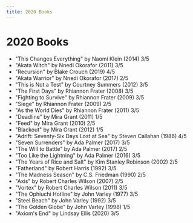 ```yaml
---
title: 2020 Books
---
```


# 2020 Books

- "This Changes Everything" by Naomi Klein (2014) 3/5
- "Akata Witch" by Nnedi Okorafor (2011) 3/5
- "Recursion" by Blake Crouch (2019) 4/5
- "Akata Warrior" by Nnedi Okorafor (2017) 2/5
- "This is Not a Test" by Courtney Summers (2012) 3/5
- "The First Days" by Rhiannon Frater (2008) 3/5
- "Fighting to Survive" by Rhiannon Frater (2009) 3/5
- "Siege" by Rhiannon Frater (2009) 2/5
- "As the World Dies" by Rhiannon Frater (2011) 3/5
- "Deadline" by Mira Grant (2011) 1/5
- "Feed" by Mira Grant (2010) 2/5
- "Blackout" by Mira Grant (2012) 1/5
- "Adrift: Seventy-Six Days Lost at Sea" by Steven Callahan (1986) 4/5
- "Seven Surrenders" by Ada Palmer (2017) 3/5
- "The Will to Battle" by Ada Palmer (2017) 2/5
- "Too Like the Lightning" by Ada Palmer (2016) 3/5
- "The Years of Rice and Salt" by Kim Stanley Robinson (2002) 2/5
- "Fatherland" by Robert Harris (1992) 3/5
- "The Madness Season" by C.S. Friedman (1990) 2/5
- "Axis" by Robert Charles Wilson (2007) 2/5
- "Vortex" by Robert Charles Wilson (2011) 3/5
- "The Ophiuchi Hotline" by John Varley (1977) 3/5
- "Steel Beach" by John Varley (1992) 3/5
- "The Golden Globe" by John Varley (1998) 1/5
- "Axiom's End" by Lindsay Ellis (2020) 3/5

